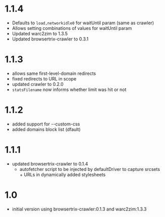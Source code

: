 # 1.1.4

- Defaults to `load,networkidle0` for waitUntil param (same as crawler)
- Allows setting combinations of values for waitUntil param
- Updated warc2zim to 1.3.5
- Updated browsertrix-crawler to 0.3.1

# 1.1.3

- allows same first-level-domain redirects
- fixed redirects to URL in scope
- updated crawler to 0.2.0
- `statsFilename` now informs whether limit was hit or not

# 1.1.2

- added support for --custom-css
- added domains block list (dfault)

# 1.1.1

- updated browsertrix-crawler to 0.1.4
  - autofetcher script to be injected by defaultDriver to capture srcsets + URLs in dynamically added stylesheets

# 1.0

- initial version using browsertrix-crawler:0.1.3 and warc2zim:1.3.3
